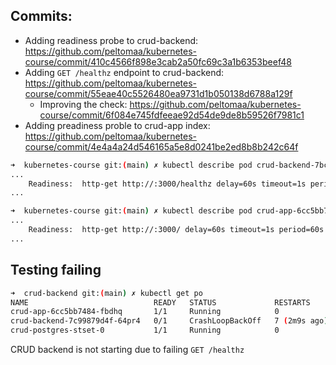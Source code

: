 ## Commits:

- Adding readiness probe to crud-backend: https://github.com/peltomaa/kubernetes-course/commit/410c4566f898e3cab2a50fc69c3a1b6353beef48
- Adding `GET /healthz` endpoint to crud-backend: https://github.com/peltomaa/kubernetes-course/commit/55eae40c5526480ea9731d1b050138d6788a129f
  - Improving the check: https://github.com/peltomaa/kubernetes-course/commit/6f084e745fdfeeae92d54de9de8b59526f7981c1
- Adding preadiness proble to crud-app index: https://github.com/peltomaa/kubernetes-course/commit/4e4a4a24d546165a5e8d0241be2ed8b8b242c64f

```bash
➜  kubernetes-course git:(main) ✗ kubectl describe pod crud-backend-7bc947689f-tkdnn
...
    Readiness:  http-get http://:3000/healthz delay=60s timeout=1s period=60s #success=1 #failure=10
...

➜  kubernetes-course git:(main) ✗ kubectl describe pod crud-app-6cc5bb7484-fbdhq
...
    Readiness:  http-get http://:3000/ delay=60s timeout=1s period=60s #success=1 #failure=10
...
```

## Testing failing

```bash
➜  crud-backend git:(main) ✗ kubectl get po
NAME                            READY   STATUS             RESTARTS       AGE
crud-app-6cc5bb7484-fbdhq       1/1     Running            0              5h51m
crud-backend-7c99879d4f-64pr4   0/1     CrashLoopBackOff   7 (2m9s ago)   12m
crud-postgres-stset-0           1/1     Running            0              6h11m
```

CRUD backend is not starting due to failing `GET /healthz`

